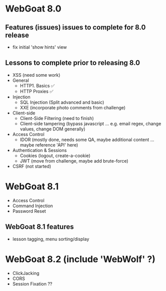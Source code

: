 # WebGoat 8.0

## Features (issues) issues to complete for 8.0 release
* fix initial 'show hints' view

## Lessons to complete prior to releasing 8.0

* XSS (need some work)
* General
  * HTTP1.  Basics ✅ 
  * HTTP Proxies ✅ 
* Injection
  * SQL Injection (Split advanced and basic)
  * XXE (incorporate photo comments from challenge)
* Client-side
  * Client-Side Filtering (need to finish)
  * Client-side tampering (bypass javascript ... e.g. email regex, change values, change DOM generally)
* Access Control
  * IDOR (mostly done, needs some QA, maybe additional content ... maybe reference 'API' here)
* Authentication & Sessions
  * Cookies (logout, create-a-cookie)
  * JWT (move from challenge, maybe add brute-force)
* CSRF (not started)

# WebGoat 8.1
* Access Control
* Command Injection
* Password Reset

## WebGoat 8.1 features
* lesson tagging, menu sorting/display

# WebGoat 8.2 (include 'WebWolf' ?)
* ClickJacking
* CORS
* Session Fixation ??